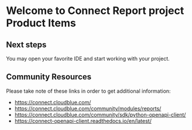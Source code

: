 # Welcome to Connect Report project Product Items

## Next steps

You may open your favorite IDE and start working with your project.


## Community Resources

Please take note of these links in order to get additional information:

* https://connect.cloudblue.com/
* https://connect.cloudblue.com/community/modules/reports/
* https://connect.cloudblue.com/community/sdk/python-openapi-client/
* https://connect-openapi-client.readthedocs.io/en/latest/
